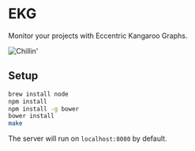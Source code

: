 # EKG

Monitor your projects with Eccentric Kangaroo Graphs.

![Chillin'](http://www.thelostogle.com/wp-content/uploads/2012/11/kangaroo.jpg)

## Setup

```bash
brew install node
npm install
npm install -g bower
bower install
make
```

The server will run on `localhost:8080` by default.
